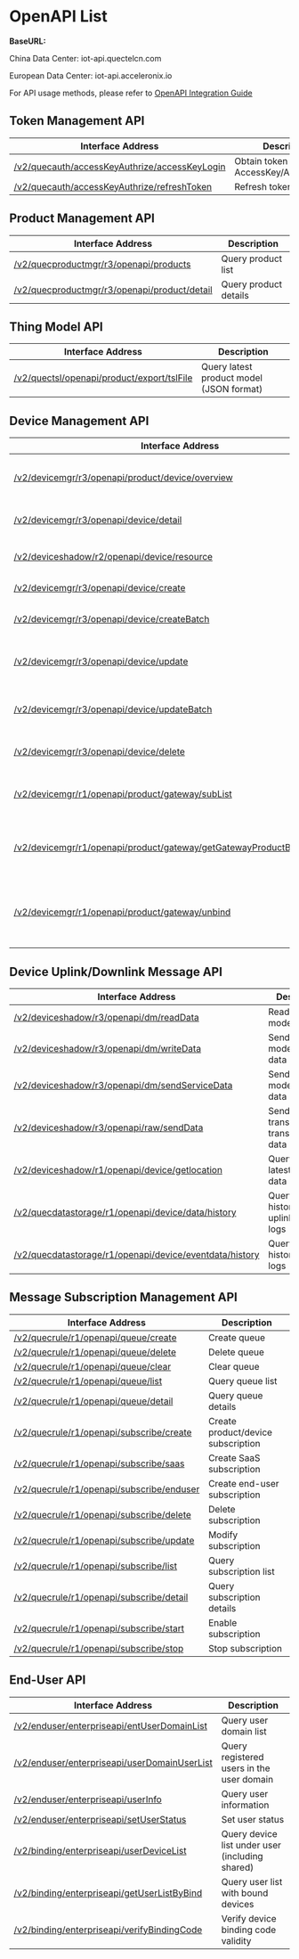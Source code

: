 # OpenAPI List

**BaseURL:**

China Data Center: iot-api.quectelcn.com

European Data Center: iot-api.acceleronix.io

For API usage methods, please refer to [OpenAPI Integration Guide](API_accessInstruction.md)

## Token Management API

| **Interface Address**                                         | **Description**                            |
| ------------------------------------------------------------ | ------------------------------------------ |
| [/v2/quecauth/accessKeyAuthrize/accessKeyLogin](/saasDevelop/OpenAPI/API_accessInstruction) | Obtain token using AccessKey/AccessSecret |
| [/v2/quecauth/accessKeyAuthrize/refreshToken](/saasDevelop/OpenAPI/APIList/refreshToken) | Refresh token time                         |

## Product Management API

| **Interface Address**                                         | **Description**         |
| ------------------------------------------------------------ | ----------------------- |
| [/v2/quecproductmgr/r3/openapi/products](/saasDevelop/OpenAPI/APIList/productList) | Query product list      |
| [/v2/quecproductmgr/r3/openapi/product/detail](/saasDevelop/OpenAPI/APIList/productDetail) | Query product details   |

## Thing Model API

| **Interface Address**                                         | **Description**                             |
| ------------------------------------------------------------ | ------------------------------------------- |
| [/v2/quectsl/openapi/product/export/tslFile](/saasDevelop/OpenAPI/APIList/productTSL) | Query latest product model (JSON format)    |

## Device Management API

| **Interface Address**                                         | **Description**                                    |
| ------------------------------------------------------------ | -------------------------------------------------- |
| [/v2/devicemgr/r3/openapi/product/device/overview](/saasDevelop/OpenAPI/APIList/deviceList) | Query device list under a product                   |
| [/v2/devicemgr/r3/openapi/device/detail](/saasDevelop/OpenAPI/APIList/deviceDetail) | Query device details                                |
| [/v2/deviceshadow/r2/openapi/device/resource](/saasDevelop/OpenAPI/APIList/deviceResource) | Query device resources                              |
| [/v2/devicemgr/r3/openapi/device/create](/saasDevelop/OpenAPI/APIList/deviceCreate) | Add device (single)                                 |
| [/v2/devicemgr/r3/openapi/device/createBatch](/saasDevelop/OpenAPI/APIList/deviceCreateBatch) | Add devices (batch)                                 |
| [/v2/devicemgr/r3/openapi/device/update](/saasDevelop/OpenAPI/APIList/deviceUpdate) | Modify device information (single)                  |
| [/v2/devicemgr/r3/openapi/device/updateBatch](/saasDevelop/OpenAPI/APIList/deviceUpdateBatch) | Modify device information (batch)                   |
| [/v2/devicemgr/r3/openapi/device/delete](/saasDevelop/OpenAPI/APIList/deviceDelete) | Delete device (single)                              |
| [/v2/devicemgr/r1/openapi/product/gateway/subList](/saasDevelop/OpenAPI/APIList/gatewaySubList) | Query sub-devices under a gateway                   |
| [/v2/devicemgr/r1/openapi/product/gateway/getGatewayProductByChildDevice](/saasDevelop/OpenAPI/APIList/gatewayGetProductByChildDevice) | Query current gateway based on sub-device           |
| [/v2/devicemgr/r1/openapi/product/gateway/unbind](/saasDevelop/OpenAPI/APIList/gatewayUnbind) | Unbind gateway relationship using sub-device PK, DK |

## Device Uplink/Downlink Message API

| **Interface Address**                                         | **Description**                               |
| ------------------------------------------------------------ | --------------------------------------------- |
| [/v2/deviceshadow/r3/openapi/dm/readData](/saasDevelop/OpenAPI/APIList/deviceReadData) | Read device model data                         |
| [/v2/deviceshadow/r3/openapi/dm/writeData](/saasDevelop/OpenAPI/APIList/deviceWriteData) | Send downlink model property data              |
| [/v2/deviceshadow/r3/openapi/dm/sendServiceData](/saasDevelop/OpenAPI/APIList/deviceSendServiceData) | Send downlink model service data               |
| [/v2/deviceshadow/r3/openapi/raw/sendData](/saasDevelop/OpenAPI/APIList/deviceSendRawData) | Send downlink transparent transmission data     |
| [/v2/deviceshadow/r1/openapi/device/getlocation](/saasDevelop/OpenAPI/APIList/deviceGetLocation) | Query device's latest location data            |
| [/v2/quecdatastorage/r1/openapi/device/data/history](/saasDevelop/OpenAPI/APIList/deviceDataHistory) | Query device historical uplink/downlink logs   |
| [/v2/quecdatastorage/r1/openapi/device/eventdata/history](/saasDevelop/OpenAPI/APIList/deviceEventHistory) | Query device historical event logs              |

## Message Subscription Management API

| **Interface Address**                                         | **Description**               |
| ------------------------------------------------------------ | ----------------------------- |
| [/v2/quecrule/r1/openapi/queue/create](/saasDevelop/OpenAPI/APIList/queueCreate) | Create queue                   |
| [/v2/quecrule/r1/openapi/queue/delete](/saasDevelop/OpenAPI/APIList/queueDelete) | Delete queue                   |
| [/v2/quecrule/r1/openapi/queue/clear](/saasDevelop/OpenAPI/APIList/queueClear) | Clear queue                    |
| [/v2/quecrule/r1/openapi/queue/list](/saasDevelop/OpenAPI/APIList/queueList) | Query queue list               |
| [/v2/quecrule/r1/openapi/queue/detail](/saasDevelop/OpenAPI/APIList/queueDetail) | Query queue details            |
| [/v2/quecrule/r1/openapi/subscribe/create](/saasDevelop/OpenAPI/APIList/subscribeCreatByPKDK) | Create product/device subscription |
| [/v2/quecrule/r1/openapi/subscribe/saas](/saasDevelop/OpenAPI/APIList/subscribeCreatBySaaS) | Create SaaS subscription       |
| [/v2/quecrule/r1/openapi/subscribe/enduser](/saasDevelop/OpenAPI/APIList/subscribeCreatByEnduser) | Create end-user subscription   |
| [/v2/quecrule/r1/openapi/subscribe/delete](/saasDevelop/OpenAPI/APIList/subscribeDelete) | Delete subscription            |
| [/v2/quecrule/r1/openapi/subscribe/update](/saasDevelop/OpenAPI/APIList/subscribeUpdate) | Modify subscription            |
| [/v2/quecrule/r1/openapi/subscribe/list](/saasDevelop/OpenAPI/APIList/subscribeList) | Query subscription list        |
| [/v2/quecrule/r1/openapi/subscribe/detail](/saasDevelop/OpenAPI/APIList/subscribeDetail) | Query subscription details     |
| [/v2/quecrule/r1/openapi/subscribe/start](/saasDevelop/OpenAPI/APIList/subscribeStart) | Enable subscription            |
| [/v2/quecrule/r1/openapi/subscribe/stop](/saasDevelop/OpenAPI/APIList/subscribeStop) | Stop subscription              |

## End-User API

| **Interface Address**                                         | **Description**                                 |
| ------------------------------------------------------------ | ----------------------------------------------- |
| [/v2/enduser/enterpriseapi/entUserDomainList](/saasDevelop/OpenAPI/APIList/enduserDomainList) | Query user domain list                           |
| [/v2/enduser/enterpriseapi/userDomainUserList](/saasDevelop/OpenAPI/APIList/enduserDomainUserList) | Query registered users in the user domain        |
| [/v2/enduser/enterpriseapi/userInfo](/saasDevelop/OpenAPI/APIList/enduserUserInfo) | Query user information                           |
| [/v2/enduser/enterpriseapi/setUserStatus](/saasDevelop/OpenAPI/APIList/enduserSetUserStatus) | Set user status                                  |
| [/v2/binding/enterpriseapi/userDeviceList](/saasDevelop/OpenAPI/APIList/enduserDeviceList) | Query device list under user (including shared)  |
| [/v2/binding/enterpriseapi/getUserListByBind](/saasDevelop/OpenAPI/APIList/enduserGetUserByDevice) | Query user list with bound devices               |
| [/v2/binding/enterpriseapi/verifyBindingCode](/saasDevelop/OpenAPI/APIList/enduserVerifyBindingCode) | Verify device binding code validity              |
